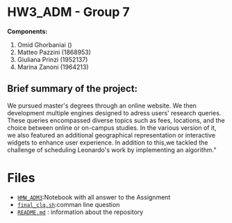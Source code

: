 # HW3_ADM - Group 7

__Components:__ 
1. Omid Ghorbaniai ()
2. Matteo Pazzini (1868953)
3. Giuliana Prinzi (1952137)
4. Marina Zanoni (1964213)

## Brief summary of the project:
We pursued master's degrees through an online website. We then development multiple engines designed to adress users' research queries. These queries encompassed diverse topics such as fees, locations, and the choice between online or on-campus studies. In the various version of it, we also featured an additional geographical representation or interactive widgets to enhance user experience. In addition to this,we tackled the challenge of scheduling Leonardo's work by implementing an algorithm."

# Files
- [`HMW_ADM3`](https://github.com/marinazanoni/HMW3-ADM/blob/main/HMW_ADM3.ipynb):Notebook with all answer to the Assignment
- [`final_clq.sh`](https://github.com/marinazanoni/HMW3-ADM/blob/main/final-clq.sh):comman line question
- [`README.md`](https://github.com/marinazanoni/HMW3-ADM/edit/main/README.md) : information about the repository
